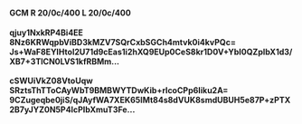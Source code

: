 #### GCM R 20/0c/400 L 20/0c/400
**qjuy1NxkRP4Bi4EE**<br/>**8Nz6KRWqpbViBD3kMZV7SQrCxbSGCh4mtvk0i4kvPQc=**<br/>**Js+WaF8EYlHtol2U71d9cEas1i2hXQ9EUp0CeS8kr1D0V+YbI0QZpIbX1d3/XB7+3TlCN0LVS1kfRBMm...**<br/><br/>
**cSWUiVkZ08VtoUqw**<br/>**SRztsThTToCAyWbT9BMBWYTDwKib+rlcoCPp6Iiku2A=**<br/>**9CZugeqbe0jiS/qJAyfWA7XEK65IMt84s8dVUK8smdUBUH5e87P+zPTX2B7yJYZ0N5P4IcPIbXmuT3Fe...**